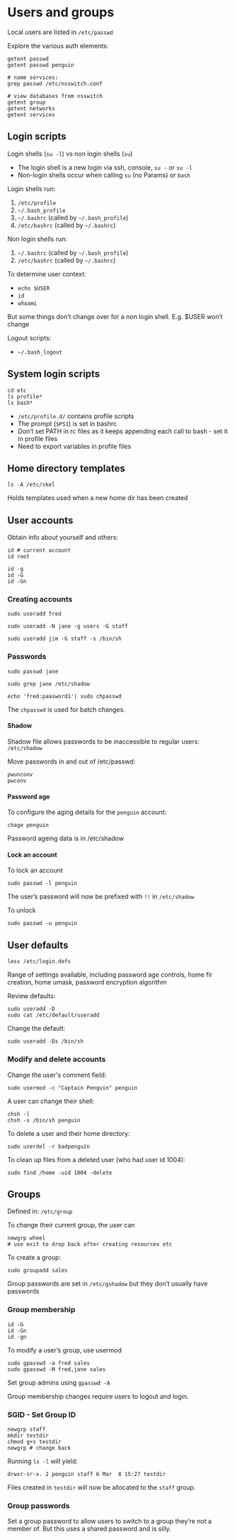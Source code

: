 # Users and groups

Local users are listed in `/etc/passwd`

Explore the various auth elements:

    getent passwd 
    getent passwd penguin

    # name services:
    grep passwd /etc/nsswitch.conf

    # view databases from nsswitch
    getent group
    getent networks
    getent services

## Login scripts

Login shells (`su -l`) vs non login shells (`su`)

- The login shell is a new login via ssh, console, `su -` or `su -l`
- Non-login shells occur when calling `su` (no Params) or `bash`

Login shells run:

1. `/etc/profile`
1. `~/.bash_profile`
1. `~/.bashrc` (called by `~/.bash_profile`)
1. `/etc/bashrc` (called by `~/.bashrc`)

Non login shells run:

1. `~/.bashrc` (called by `~/.bash_profile`)
1. `/etc/bashrc` (called by `~/.bashrc`)

To determine user context:

* `echo $USER`
* `id`
* `whoami`

But some things don’t change over for a non login shell. E.g. $USER won’t change

Logout scripts:

* `~/.bash_logout`

## System login scripts

    cd etc
    ls profile*
    ls bash*

- `/etc/profile.d/` contains profile scripts
- The prompt (`$PS1`) is set in bashrc 
- Don’t set PATH in rc files as it keeps appending each call to bash - set it in profile files
- Need to export variables in profile files

## Home directory templates

    ls -A /etc/skel

Holds templates used when a new home dir has been created

## User accounts

Obtain info about yourself and others:

    id # current account
    id root

    id -g
    id -G
    id -Gn

### Creating accounts

    sudo useradd fred

    sudo useradd -N jane -g users -G staff

    sudo useradd jim -G staff -s /bin/sh

### Passwords

    sudo passwd jane 

    sudo grep jane /etc/shadow

    echo 'fred:paasword1'| sudo chpasswd

The `chpasswd` is used for batch changes.

#### Shadow 

Shadow file allows passwords to be inaccessible to regular users: `/etc/shadow`

Move passwords in and out of /etc/passwd:

    pwunconv 
    pwconv

#### Password age

To configure the aging details for the `penguin` account:

    chage penguin

Password ageing data is in /etc/shadow

#### Lock an account

To lock an account

    sudo passwd -l penguin

The user’s password will now be prefixed with `!!` in `/etc/shadow`

To unlock

    sudo passwd -u penguin

## User defaults

    less /etc/login.defs

Range of settings available, including password age controls, home fir creation, home umask, password encryption algorithm

Review defaults:

    sudo useradd -D
    sudo cat /etc/default/useradd

Change the default: 

    sudo useradd -Ds /bin/sh

### Modify and delete accounts

Change the user's comment field:

    sudo usermod -c "Captain Penguin" penguin

A user can change their shell:

    chsh -l
    chsh -s /bin/sh penguin

To delete a user and their home directory:

    sudo userdel -r badpenguin

To clean up files from a deleted user (who had user id 1004):

    sudo find /home -uid 1004 -delete

## Groups

Defined in: `/etc/group`

To change their current group, the user can

    newgrp wheel
    # use exit to drop back after creating resources etc

To create a group:
    
    sudo groupadd sales

Group passwords are set in `/etc/gshadow` but they don’t usually have passwords

### Group membership

    id -G
    id -Gn
    id -gn

To modify a user’s group, use usermod

    sudo gpasswd -a fred sales
    sudo gpasswd -M fred,jane sales

Set group admins using `gpasswd -A`

Group membership changes require users to logout and login.

### SGID - Set Group ID

    newgrp staff
    mkdir testdir
    chmod g+s testdir
    newgrp # change back
    
Running `ls -l` will yield:

    drwxr-sr-x. 2 penguin staff 6 Mar  8 15:27 testdir

Files created in `testdir` will now be allocated to the `staff` group.

### Group passwords

Set a group password to allow users to switch to a group they’re not a member of. But this uses a shared password and is silly.


